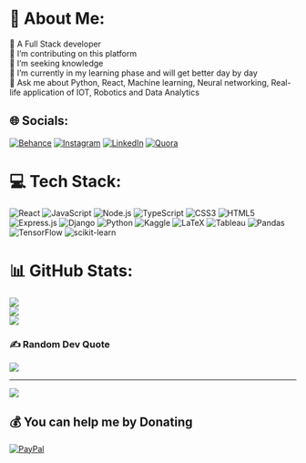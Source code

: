# 💫 About Me:
🔭 A Full Stack developer<br>👯 I’m contributing on this platform<br>🤝 I’m seeking knowledge <br>🌱 I’m currently in my learning phase and will get better day by day <br>💬 Ask me about Python, React, Machine learning, Neural networking, Real-life application of IOT, Robotics and Data Analytics


## 🌐 Socials:
[![Behance](https://img.shields.io/badge/Behance-1769ff?logo=behance&logoColor=white)](https://www.behance.net/ramkrispandey) [![Instagram](https://img.shields.io/badge/Instagram-%23E4405F.svg?logo=Instagram&logoColor=white)](https://www.instagram.com/ram.krishna__/) [![LinkedIn](https://img.shields.io/badge/LinkedIn-%230077B5.svg?logo=linkedin&logoColor=white)](https://www.linkedin.com/in/ram-krishna-pandey-8b8620197/) [![Quora](https://img.shields.io/badge/Quora-%23B92B27.svg?logo=Quora&logoColor=white)](https://www.quora.com/profile/Ram-Krishna-Pandey-59) 


# 💻 Tech Stack:  
![React](https://img.shields.io/badge/react-%2361DAFB.svg?style=for-the-badge&logo=react&logoColor=white) ![JavaScript](https://img.shields.io/badge/javascript-%23F7DF1E.svg?style=for-the-badge&logo=javascript&logoColor=black) ![Node.js](https://img.shields.io/badge/node.js-%2343853D.svg?style=for-the-badge&logo=node.js&logoColor=white) ![TypeScript](https://img.shields.io/badge/typescript-%233178C6.svg?style=for-the-badge&logo=typescript&logoColor=white) ![CSS3](https://img.shields.io/badge/css3-%231572B6.svg?style=for-the-badge&logo=css3&logoColor=white) ![HTML5](https://img.shields.io/badge/html5-%23E34F26.svg?style=for-the-badge&logo=html5&logoColor=white) ![Express.js](https://img.shields.io/badge/express.js-%23404D59.svg?style=for-the-badge&logo=express&logoColor=white) ![Django](https://img.shields.io/badge/django-%23092E20.svg?style=for-the-badge&logo=django&logoColor=white) ![Python](https://img.shields.io/badge/python-3670A0?style=for-the-badge&logo=python&logoColor=ffdd54) ![Kaggle](https://img.shields.io/badge/Kaggle-035a7d?style=for-the-badge&logo=kaggle&logoColor=white) ![LaTeX](https://img.shields.io/badge/latex-%23008080.svg?style=for-the-badge&logo=latex&logoColor=white) ![Tableau](https://img.shields.io/badge/Tableau-E97627?style=for-the-badge&logo=Tableau&logoColor=white) ![Pandas](https://img.shields.io/badge/pandas-%23150458.svg?style=for-the-badge&logo=pandas&logoColor=white) ![TensorFlow](https://img.shields.io/badge/TensorFlow-%23FF6F00.svg?style=for-the-badge&logo=TensorFlow&logoColor=white) ![scikit-learn](https://img.shields.io/badge/scikit--learn-%23F7931E.svg?style=for-the-badge&logo=scikit-learn&logoColor=white)




# 📊 GitHub Stats:
![](https://github-readme-stats.vercel.app/api?username=ramkrishna1729&theme=dark&hide_border=false&include_all_commits=false&count_private=false)<br/>
![](https://github-readme-streak-stats.herokuapp.com/?user=ramkrishna1729&theme=dark&hide_border=false)<br/>
![](https://github-readme-stats.vercel.app/api/top-langs/?username=ramkrishna1729&theme=dark&hide_border=false&include_all_commits=false&count_private=false&layout=compact)

### ✍️ Random Dev Quote
![](https://quotes-github-readme.vercel.app/api?type=horizontal&theme=radical)

---
[![](https://visitcount.itsvg.in/api?id=ramkrishna1729&icon=3&color=0)](https://visitcount.itsvg.in)

  ## 💰 You can help me by Donating
  [![PayPal](https://img.shields.io/badge/PayPal-00457C?style=for-the-badge&logo=paypal&logoColor=white)](https://paypal.me/@ramkrishna1729) 

  
<!-- Proudly created with GPRM ( https://gprm.itsvg.in ) -->
